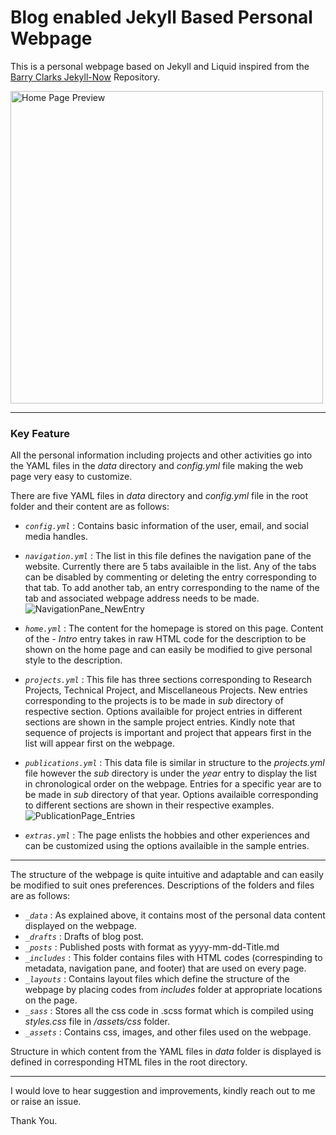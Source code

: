 # Blog enabled Jekyll Based Personal Webpage
 
This is a personal webpage based on Jekyll and Liquid inspired from the [Barry Clarks Jekyll-Now](https://github.com/barryclark/jekyll-now) Repository.

<img src="https://user-images.githubusercontent.com/29497016/120059989-ad3a0e80-c072-11eb-886d-710ea1f6783d.png" alt="Home Page Preview" width="500"/>

---

### Key Feature
All the personal information including projects and other activities go into the YAML files in the _data_ directory and _config.yml_ file making the web page very easy to customize.

There are five YAML files in _data_ directory and _config.yml_ file in the root folder and their content are as follows:

* _`config.yml`_ : Contains basic information of the user, email, and social media handles.

* _`navigation.yml`_ : The list in this file defines the navigation pane of the website. Currently there are 5 tabs availaible in the list. Any of the tabs can be disabled by commenting or deleting the entry corresponding to that tab. To add another tab, an entry corresponding to the name of the tab and associated webpage address needs to be made. 
![NavigationPane_NewEntry](https://user-images.githubusercontent.com/29497016/120059947-56343980-c072-11eb-867e-ae2ad85a6955.PNG)


* _`home.yml`_ : The content for the homepage is stored on this page. Content of the _- Intro_ entry takes in raw HTML code for the description to be shown on the home page and can easily be modified to give personal style to the description.

* _`projects.yml`_ : This file has three sections corresponding to Research Projects, Technical Project, and Miscellaneous Projects. New entries corresponding to the projects is to be made in _sub_ directory of respective section. Options availaible for project entries in different sections are shown in the sample project entries. Kindly note that sequence of projects is important and project that appears first in the list will appear first on the webpage.

* _`publications.yml`_ : This data file is similar in structure to the _projects.yml_ file however the _sub_ directory is under the _year_ entry to display the list in chronological order on the webpage. Entries for a specific year are to be made in _sub_ directory of that year. Options availaible corresponding to different sections are shown in their respective examples.
![PublicationPage_Entries](https://user-images.githubusercontent.com/29497016/120059952-5d5b4780-c072-11eb-831f-fb2185353498.PNG)


* _`extras.yml`_ : The page enlists the hobbies and other experiences and can be customized using the options availaible in the sample entries.

---

The structure of the webpage is quite intuitive and adaptable and can easily be modified to suit ones preferences. Descriptions of the folders and files are as follows:

* _`_data`_ : As explained above, it contains most of the personal data content displayed on the webpage.
* _`_drafts`_ : Drafts of blog post.
* _`_posts`_ : Published posts with format as yyyy-mm-dd-Title.md
* _`_includes`_ : This folder contains files with HTML codes (correspinding to metadata, navigation pane, and footer) that are used on every page.
* _`_layouts`_ : Contains layout files which define the structure of the webpage by placing codes from _includes_ folder at appropriate locations on the page.
* _`_sass`_ : Stores all the css code in .scss format which is compiled using _styles.css_ file in _/assets/css_ folder.
* _`_assets`_ : Contains css, images, and other files used on the webpage.

Structure in which content from the YAML files in _data_ folder is displayed is defined in corresponding HTML files in the root directory.

---

I would love to hear suggestion and improvements, kindly reach out to me or raise an issue.

Thank You.







